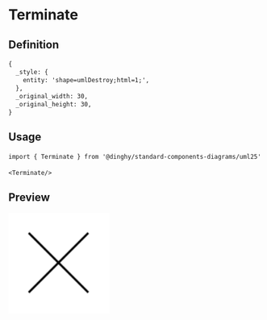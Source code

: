 # Terminate

## Definition

```
{
  _style: { 
    entity: 'shape=umlDestroy;html=1;',
  },
  _original_width: 30,
  _original_height: 30,
}
```

## Usage

```
import { Terminate } from '@dinghy/standard-components-diagrams/uml25'

<Terminate/>
```

## Preview

<img src="./terminate.png" width="200"/>

